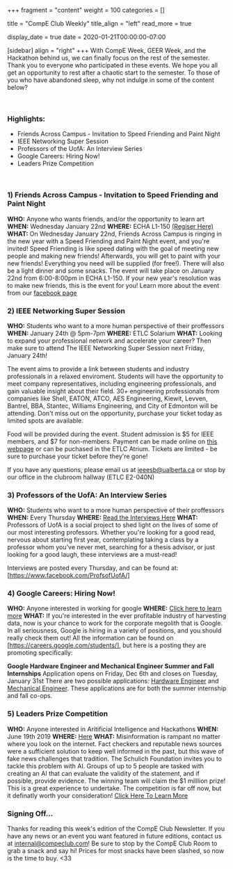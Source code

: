 +++
fragment = "content"
weight = 100
categories = []

title = "CompE Club Weekly"
title_align = "left"
read_more = true

display_date = true
date = 2020-01-21T00:00:00-07:00

[sidebar]
  align = "right"
+++
With CompE Week, GEER Week, and the Hackathon behind us, we can finally focus on the rest of the semester. Thank you to everyone who participated in these events. We hope you all get an opportunity to rest after a chaotic start to the semester. To those of you who have abandoned sleep, why not indulge in some of the content below?

<br/>

### Highlights:
* Friends Across Campus - Invitation to Speed Friending and Paint Night
* IEEE Networking Super Session
* Professors of the UofA: An Interview Series
* Google Careers: Hiring Now!
* Leaders Prize Competition
<br/>


### 1) Friends Across Campus - Invitation to Speed Friending and Paint Night

**WHO:** Anyone who wants friends, and/or the opportunity to learn art
**WHEN:**  Wednesday January 22nd
**WHERE:**  ECHA L1-150 [(Regiser Here)](https://www.facebook.com/events/614655399076622/)
**WHAT:**  On Wednesday January 22nd, Friends Across Campus is ringing in the new year with a Speed Friending and Paint Night event, and you're invited! Speed Friending is like speed dating with the goal of meeting new people and making new friends! Afterwards, you will get to paint with your new friends! Everything you need will be supplied (for free!). There will also be a light dinner and some snacks. The event will take place on January 22nd from 6:00-8:00pm in ECHA L1-150. If your new year's resolution was to make new friends, this is the event for you! Learn more about the event from our [facebook page](https://www.facebook.com/events/614655399076622/)
<br/>

### 2)  IEEE Networking Super Session

**WHO:** Students who want to a more human perspective of their proffessors 
**WHEN:**  January 24th @ 5pm-7pm
**WHERE:** ETLC Solarium
**WHAT:**  Looking to expand your professional network and accelerate your career? Then make sure to attend The IEEE Networking Super Session next Friday, January 24th! 

The event aims to provide a link between students and industry professionals in a relaxed enviroment. Students will have the opportunity to meet company representatives, including engineering professionals, and gain valuable insight about their field. 30+ engineering professionals from companies like Shell, EATON, ATCO, AES Engineering, Kiewit, Levven, Bantrel, BBA, Stantec, Williams Engineering, and City of Edmonton will be attending. Don't miss out on the opportunity, purchase your ticket today as limited spots are available.

Food will be provided during the event. Student admission is $5 for IEEE members, and $7 for non-members. Payment can be made online on [this webpage](https://events.vtools.ieee.org/m/216305) or can be puchased in the ETLC Atrium. Tickets are limited - be sure to purchase your ticket before they're gone!

If you have any questions, please email us at ieeesb@ualberta.ca or stop by our office in the clubroom hallway (ETLC E2-040N)
<br/>

### 3) Professors of the UofA: An Interview Series

**WHO:** Students who want to a more human perspective of their proffessors 
**WHEN:**  Every Thursday
**WHERE:** [Read the Interviews Here](https://www.facebook.com/ProfsofUofA/)
**WHAT:**  Professors of UofA is a social project to shed light on the lives of some of our most interesting professors. Whether you're looking for a good read, nervous about starting first year, contemplating taking a class by a professor whom you've never met, searching for a thesis advisor, or just looking for a good laugh, these interviews are a must-read! 

Interviews are posted every Thursday, and can be found at: [https://www.facebook.com/ProfsofUofA/]
<br/>

### 4)  Google Careers: Hiring Now!

**WHO:** Anyone interested in working for google
**WHERE:** [Click here to learn more](https://careers.google.com/students/)
**WHAT:** If you're interested in the ever profitable industry of harvesting data, now is your chance to work for the corporate megolith that is Google. In all seriousness, Google is hiring in a variety of positions, and you should really check them out! All the information can be  found on [https://careers.google.com/students/], but here is a posting they are promoting specifically:
 
**Google Hardware Engineer and Mechanical Engineer Summer and Fall Internships**
Application opens on Friday, Dec 6th and closes on Tuesday, January 31st
There are two possible applications: [Hardware Engineer](https://careers.google.com/jobs/results/106823477316461254/) and [Mechanical Engineer](https://careers.google.com/jobs/results/125288675593331398/). These applications are for both the summer internship and fall co-ops.


### 5)  Leaders Prize Competition

**WHO:** Anyone interested in Aritificial Intelligence and Hackathons
**WHEN:**  June 19th 2019
**WHERE:** [Here](https://leadersprize.truenorthwaterloo.com/en/)
**WHAT:**  Misinformation is rampant no matter where you look on the internet. Fact checkers and reputable news sources were a sufficient solution to keep well informed in the past, but this wave of fake news challenges that tradition. The Schulich Foundation invites you to tackle this problem with AI. Groups of up to 5 people are tasked with creating an AI that can evaluate the validity of the statement, and if possible, provide evidence. The winning team will claim the $1 milllion prize! This is a great experience to undertake. The competition is far off now, but it definatly worth your consideration!
[Click Here To Learn More](https://leadersprize.truenorthwaterloo.com/en/)
<br/>


### Signing Off...
Thanks for reading this week's edition of the CompE Club Newsletter.  If you have any news or an event you want featured in future editions, contact us at <internal@compeclub.com>!  Be sure to stop by the CompE Club Room to grab a snack and say hi! Prices for most snacks have been slashed, so now is the time to buy. <33
